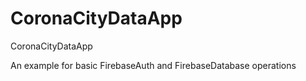 # CoronaCityDataApp
CoronaCityDataApp 

An example for basic FirebaseAuth and FirebaseDatabase operations



